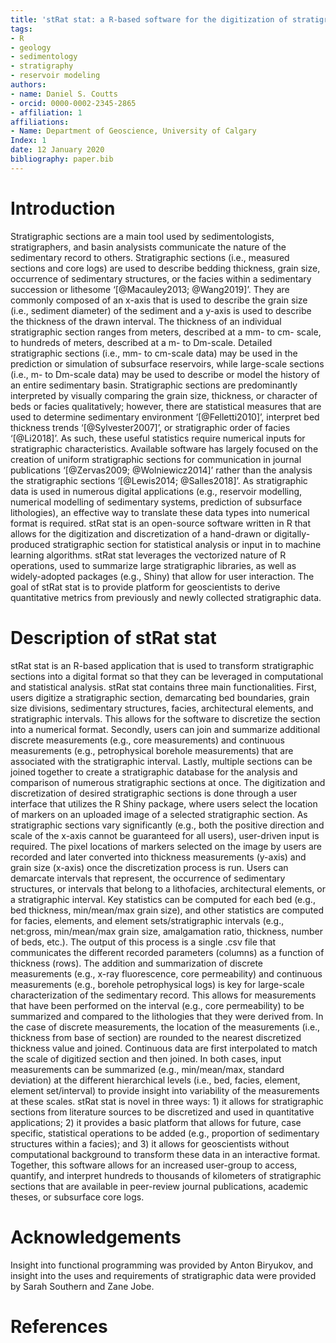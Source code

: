 ```yaml
---
title: 'stRat stat: a R-based software for the digitization of stratigraphic sections and assembly of large-stratigraphic datasets'
tags:
- R
- geology
- sedimentology
- stratigraphy
- reservoir modeling
authors:
- name: Daniel S. Coutts
- orcid: 0000-0002-2345-2865
- affiliation: 1
affiliations:
- Name: Department of Geoscience, University of Calgary
Index: 1
date: 12 January 2020
bibliography: paper.bib
---
```


# Introduction

Stratigraphic sections are a main tool used by sedimentologists, stratigraphers, and basin analysists communicate the nature of the sedimentary record to others. Stratigraphic sections (i.e., measured sections and core logs) are used to describe bedding thickness, grain size, occurrence of sedimentary structures, or the facies within a sedimentary succession or lithesome ‘[@Macauley2013; @Wang2019]’. They are commonly composed of an x-axis that is used to describe the grain size (i.e., sediment diameter) of the sediment and a y-axis is used to describe the thickness of the drawn interval. The thickness of an individual stratigraphic section ranges from meters, described at a mm- to cm- scale, to hundreds of meters, described at a m- to Dm-scale. Detailed stratigraphic sections (i.e., mm- to cm-scale data) may be used in the prediction or simulation of subsurface reservoirs, while large-scale sections (i.e., m- to Dm-scale data) may be used to describe or model the history of an entire sedimentary basin.
Stratigraphic sections are predominantly interpreted by visually comparing the grain size, thickness, or character of beds or facies qualitatively; however, there are statistical measures that are used to determine sedimentary environment ‘[@Felletti2010]’, interpret bed thickness trends ‘[@Sylvester2007]’, or stratigraphic order of facies ‘[@Li2018]’. As such, these useful statistics require numerical inputs for stratigraphic characteristics. Available software has largely focused on the creation of uniform stratigraphic sections for communication in journal publications ‘[@Zervas2009; @Wolniewicz2014]’ rather than the analysis the stratigraphic sections ‘[@Lewis2014; @Salles2018]’. As stratigraphic data is used in numerous digital applications (e.g., reservoir modelling, numerical modelling of sedimentary systems, prediction of subsurface lithologies), an effective way to translate these data types into numerical format is required.
stRat stat is an open-source software written in R that allows for the digitization and discretization of a hand-drawn or digitally-produced stratigraphic section for statistical analysis or input in to machine learning algorithms. stRat stat leverages the vectorized nature of R operations, used to summarize large stratigraphic libraries, as well as widely-adopted packages (e.g., Shiny) that allow for user interaction. The goal of stRat stat is to provide platform for geoscientists to derive quantitative metrics from previously and newly collected stratigraphic data.

# Description of stRat stat

stRat stat is an R-based application that is used to transform stratigraphic sections into a digital format so that they can be leveraged in computational and statistical analysis. stRat stat contains three main functionalities. First, users digitize a stratigraphic section, demarcating bed boundaries, grain size divisions, sedimentary structures, facies, architectural elements, and stratigraphic intervals. This allows for the software to discretize the section into a numerical format. Secondly, users can join and summarize additional discrete measurements (e.g., core measurements) and continuous measurements (e.g., petrophysical borehole measurements) that are associated with the stratigraphic interval. Lastly, multiple sections can be joined together to create a stratigraphic database for the analysis and comparison of numerous stratigraphic sections at once. 
The digitization and discretization of desired stratigraphic sections is done through a user interface that utilizes the R Shiny package, where users select the location of markers on an uploaded image of a selected stratigraphic section. As stratigraphic sections vary significantly (e.g., both the positive direction and scale of the x-axis cannot be guaranteed for all users), user-driven input is required. The pixel locations of markers selected on the image by users are recorded and later converted into thickness measurements (y-axis) and grain size (x-axis) once the discretization process is run. Users can demarcate intervals that represent, the occurrence of sedimentary structures, or intervals that belong to a lithofacies, architectural elements, or a stratigraphic interval. Key statistics can be computed for each bed (e.g., bed thickness, min/mean/max grain size), and other statistics are computed for facies, elements, and element sets/stratigraphic intervals (e.g., net:gross, min/mean/max grain size, amalgamation ratio, thickness, number of beds, etc.). The output of this process is a single .csv file that communicates the different recorded parameters (columns) as a function of thickness (rows). 
The addition and summarization of discrete measurements (e.g., x-ray fluorescence, core permeability) and continuous measurements (e.g., borehole petrophysical logs) is key for large-scale characterization of the sedimentary record. This allows for measurements that have been performed on the interval (e.g., core permeability) to be summarized and compared to the lithologies that they were derived from. In the case of discrete measurements, the location of the measurements (i.e., thickness from base of section) are rounded to the nearest discretized thickness value and joined. Continuous data are first interpolated to match the scale of digitized section and then joined. In both cases, input measurements can be summarized (e.g., min/mean/max, standard deviation) at the different hierarchical levels (i.e., bed, facies, element, element set/interval) to provide insight into variability of the measurements at these scales. 
stRat stat is novel in three ways: 1) it allows for stratigraphic sections from literature sources to be discretized and used in quantitative applications; 2) it provides a basic platform that allows for future, case specific, statistical operations to be added (e.g., proportion of sedimentary structures within a facies); and 3) it allows for geoscientists without computational background to transform these data in an interactive format. Together, this software allows for an increased user-group to access, quantify, and interpret hundreds to thousands of kilometers of stratigraphic sections that are available in peer-review journal publications, academic theses, or subsurface core logs. 

# Acknowledgements

Insight into functional programming was provided by Anton Biryukov, and insight into the uses and requirements of stratigraphic data were provided by Sarah Southern and Zane Jobe.

# References
